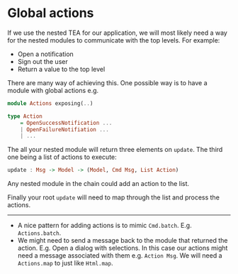 # Global actions

If we use the nested TEA for our application, we will most likely need a way for the nested modules to communicate with the top levels. For example:

- Open a notification
- Sign out the user
- Return a value to the top level

There are many way of achieving this. One possible way is to have a module with global actions e.g.

```haskell
module Actions exposing(..)

type Action
	= OpenSuccessNotification ...
	| OpenFailureNotifiation ...
	| ...
```

The all your nested module will return three elements on `update`. The third one being a list of actions to execute:

```haskell
update : Msg -> Model -> (Model, Cmd Msg, List Action)
```

Any nested module in the chain could add an action to the list.

Finally your root `update` will need to map through the list and process the actions.

---

- A nice pattern for adding actions is to mimic `Cmd.batch`. E.g. `Actions.batch`.
- We might need to send a message back to the module that returned the action. E.g. Open a dialog with selections. In this case our actions might need a message associated with them e.g. `Action Msg`. We will need a `Actions.map` to just like `Html.map`.
